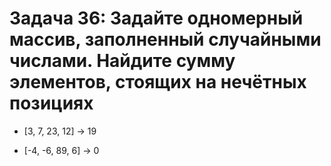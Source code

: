 # Задача 36: Задайте одномерный массив, заполненный случайными числами. Найдите сумму элементов, стоящих на нечётных позициях

* [3, 7, 23, 12] -> 19

* [-4, -6, 89, 6] -> 0
